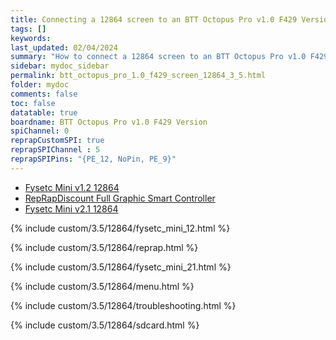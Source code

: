 ```yaml
---
title: Connecting a 12864 screen to an BTT Octopus Pro v1.0 F429 Version in RRF 3.5.0 Onwards
tags: []
keywords: 
last_updated: 02/04/2024
summary: "How to connect a 12864 screen to an BTT Octopus Pro v1.0 F429 Version"
sidebar: mydoc_sidebar
permalink: btt_octopus_pro_1.0_f429_screen_12864_3_5.html
folder: mydoc
comments: false
toc: false
datatable: true
boardname: BTT Octopus Pro v1.0 F429 Version
spiChannel: 0
reprapCustomSPI: true
reprapSPIChannel : 5
reprapSPIPins: "{PE_12, NoPin, PE_9}"
---
```


<ul id="profileTabs" class="nav nav-tabs">
  <li class="active"><a class="noCrossRef" href="#fysetc" data-toggle="tab">Fysetc Mini v1.2 12864</a></li>  
	<li><a class="noCrossRef" href="#reprap" data-toggle="tab">RepRapDiscount Full Graphic Smart Controller</a></li>
  <li><a class="noCrossRef" href="#fysetc21" data-toggle="tab">Fysetc Mini v2.1 12864</a></li>
</ul>
  <div class="tab-content">
<div role="tabpanel" class="tab-pane active" id="fysetc" markdown="1">

{% include custom/3.5/12864/fysetc_mini_12.html %}

</div>

<div role="tabpanel" class="tab-pane" id="reprap" markdown="1">

{% include custom/3.5/12864/reprap.html %}

</div>

<div role="tabpanel" class="tab-pane" id="fysetc21" markdown="1">

{% include custom/3.5/12864/fysetc_mini_21.html %}

</div>

</div>

{% include custom/3.5/12864/menu.html %}

{% include custom/3.5/12864/troubleshooting.html %}

{% include custom/3.5/12864/sdcard.html %}
